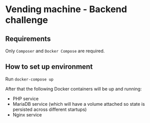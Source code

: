 Vending machine - Backend challenge
===================================

## Requirements

Only `Composer` and `Docker Compose` are required.

## How to set up environment

Run `docker-compose up`

After that the following Docker containers will be up and running:

- PHP service
- MariaDB service (which will have a volume attached so state is persisted across different startups)
- Nginx service
